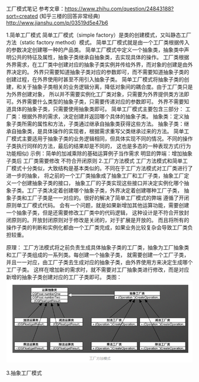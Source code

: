 工厂模式笔记
参考文章：https://www.zhihu.com/question/24843188?sort=created (知乎三楼的回答非常经典)
         http://www.jianshu.com/p/03519d5e47b6


1.简单工厂模式
    简单工厂模式（simple factory）是类的创建模式，又叫静态工厂方法（static factory method）模式。
    简单工厂模式就是由一个工厂类根据传入的参数决定创建哪一种的产品类。
    简单工厂模式中定义一个抽象类，抽象类中声明公共的特征及属性，抽象子类继承自抽象类，去实现具体的操作。
    工厂类根据外界需求，在工厂类中创建对应的抽象子类实例并传给外界，而对象的创建是由外界决定的。
    外界只需要知道抽象子类对应的参数即可，而不需要知道抽象子类的创建过程，在外界使用时甚至不用引入抽象子类。
    简单工厂模式将抽象子类的创建，和关于抽象子类相关的业务逻辑分离，降低对象间的耦合度。由于工厂类只是为外界创建对象，
    所以并不需要实例化工厂类对象，只需要为外界提供类方法即可。外界需要什么类型的抽象子类，只需要传递对应的参数即可。
    外界不需要知道具体的抽象子类，只需要使用抽象类即可。
    简单工厂模式主要包含三部分：
        工厂类：根据外界的需求，决定创建并返回哪个具体的抽象子类。
        抽象类：定义抽象子类所需的属性和方法，子类通过继承自抽象类获得这些方法。
        抽象子类：继承自抽象类，是具体操作的实现者，根据需求重写父类继承过来的方法。
    简单工厂模式主要适用于抽象子类的业务逻辑相同，但具体实现不同的情况。不同的操作子类执行同样的方法，最后的结果却是不同的，
    这也是多态的一种表现方式(行为功能相似)
    示例：简单的加减乘除的基础运算例子当作需求
    明显的弊端：增加抽象子类后 工厂类需要修改  不符合开闭原则
2.工厂方法模式
   工厂方法模式和简单工厂模式十分类似，大致结构是基本类似的。不同在于工厂方法模式对工厂类进行了进一步的抽象，
   将之前的一个工厂类抽象成了抽象工厂和工厂子类，抽象工厂定义一个创建抽象子类的接口，
   抽象工厂的子类实现这些接口并决定实例化哪个抽象子类。工厂子类决定着创建哪个抽象子类，外界决定着创建哪种工厂子类，
   抽象子类和工厂子类是一一对应的。很好的解决了简单工厂模式的弊端 遵循了开闭原则单工厂模式代码。
   会有一个问题，就是如果新增加其他运算功能，需要创建一个抽象子类，但是还需要修改工厂类中的代码逻辑，
   这种设计是不符合开放封闭原则的。开放封闭原则对于修改是关闭的，对于扩展是开放的。
   而且将所有的操作子类的判断和实例化都由一个工厂类完成，如果业务比较复杂会导致工厂类负担较重。

   原理：
   工厂方法模式将之前负责生成具体抽象子类的工厂类，抽象为工厂抽象类和工厂子类组成的一系列类。每创建一个抽象子类，
   就需要创建一个工厂子类，并且一一对应，由工厂子类去生成对应的抽象子类，由外界使用方来决定生成哪个工厂子类。
   这样在增加新的需求时，就不需要对工厂抽象类进行修改，而是对应新增的抽象子类创建对应的工厂子类即可。
    类图：
    ![Image text](https://github.com/zhouzhaohui10001/designPattern/raw/master/images/factoryMethod.png)


3.抽象工厂模式
